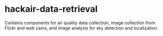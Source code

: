 # hackair-data-retrieval
Contains components for air quality data collection, image collection from Flickr and web cams, and image analysis for sky detection and localization.

